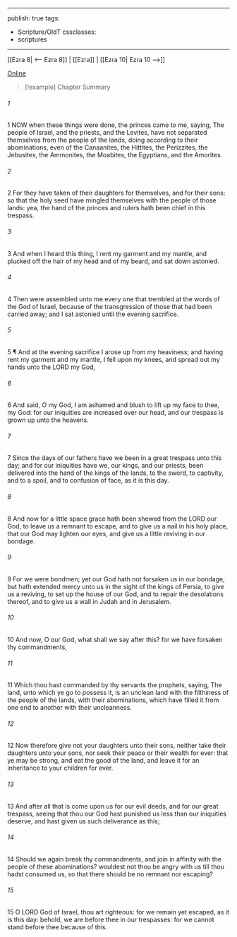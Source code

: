 

---
publish: true
tags:
  - Scripture/OldT
cssclasses:
  - scriptures
---
[[Ezra 8| <-- Ezra 8]] | [[Ezra]] | [[Ezra 10| Ezra 10 -->]]

[Online](https://churchofjesuschrist.org/study/scriptures/ot/ezra/9?lang=eng)

>[!example] Chapter Summary
>
###### 1
1 NOW when these things were done, the princes came to me, saying, The people of Israel, and the priests, and the Levites, have not separated themselves from the people of the lands, doing according to their abominations, even of the Canaanites, the Hittites, the Perizzites, the Jebusites, the Ammonites, the Moabites, the Egyptians, and the Amorites.
###### 2
2 For they have taken of their daughters for themselves, and for their sons: so that the holy seed have mingled themselves with the people of those lands: yea, the hand of the princes and rulers hath been chief in this trespass.
###### 3
3 And when I heard this thing, I rent my garment and my mantle, and plucked off the hair of my head and of my beard, and sat down astonied.
###### 4
4 Then were assembled unto me every one that trembled at the words of the God of Israel, because of the transgression of those that had been carried away; and I sat astonied until the evening sacrifice.
###### 5
5 ¶ And at the evening sacrifice I arose up from my heaviness; and having rent my garment and my mantle, I fell upon my knees, and spread out my hands unto the LORD my God,
###### 6
6 And said, O my God, I am ashamed and blush to lift up my face to thee, my God: for our iniquities are increased over our head, and our trespass is grown up unto the heavens.
###### 7
7 Since the days of our fathers have we been in a great trespass unto this day; and for our iniquities have we, our kings, and our priests, been delivered into the hand of the kings of the lands, to the sword, to captivity, and to a spoil, and to confusion of face, as it is this day.
###### 8
8 And now for a little space grace hath been shewed from the LORD our God, to leave us a remnant to escape, and to give us a nail in his holy place, that our God may lighten our eyes, and give us a little reviving in our bondage.
###### 9
9 For we were bondmen; yet our God hath not forsaken us in our bondage, but hath extended mercy unto us in the sight of the kings of Persia, to give us a reviving, to set up the house of our God, and to repair the desolations thereof, and to give us a wall in Judah and in Jerusalem.
###### 10
10 And now, O our God, what shall we say after this?  for we have forsaken thy commandments,
###### 11
11 Which thou hast commanded by thy servants the prophets, saying, The land, unto which ye go to possess it, is an unclean land with the filthiness of the people of the lands, with their abominations, which have filled it from one end to another with their uncleanness.
###### 12
12 Now therefore give not your daughters unto their sons, neither take their daughters unto your sons, nor seek their peace or their wealth for ever: that ye may be strong, and eat the good of the land, and leave it for an inheritance to your children for ever.
###### 13
13 And after all that is come upon us for our evil deeds, and for our great trespass, seeing that thou our God hast punished us less than our iniquities deserve, and hast given us such deliverance as this;
###### 14
14 Should we again break thy commandments, and join in affinity with the people of these abominations?  wouldest not thou be angry with us till thou hadst consumed us, so that there should be no remnant nor escaping?
###### 15
15 O LORD God of Israel, thou art righteous: for we remain yet escaped, as it is this day: behold, we are before thee in our trespasses: for we cannot stand before thee because of this.



